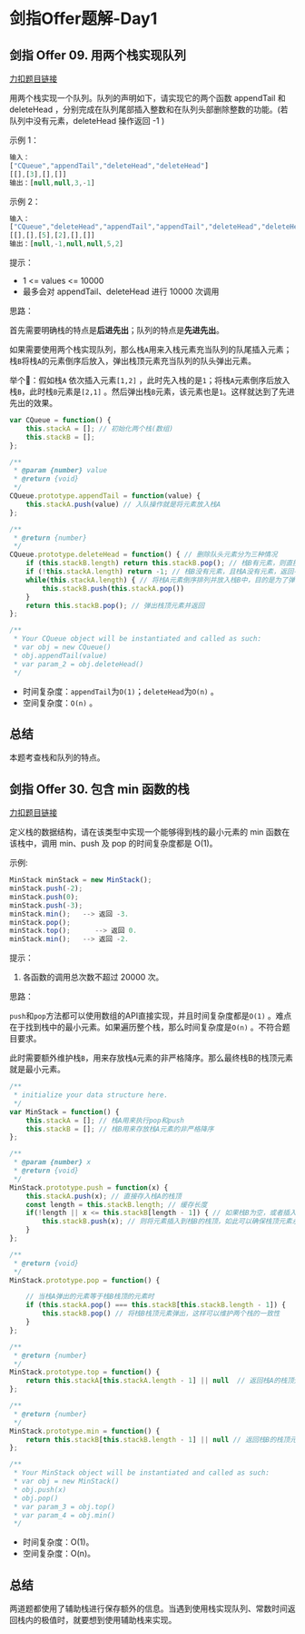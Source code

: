 # 剑指Offer题解-Day1

## **剑指 Offer 09. 用两个栈实现队列**

[力扣题目链接](https://leetcode-cn.com/leetbook/read/illustration-of-algorithm/5d3i87/)

用两个栈实现一个队列。队列的声明如下，请实现它的两个函数 appendTail 和 deleteHead ，分别完成在队列尾部插入整数和在队列头部删除整数的功能。(若队列中没有元素，deleteHead 操作返回 -1 )

示例 1：

```jsx
输入：
["CQueue","appendTail","deleteHead","deleteHead"]
[[],[3],[],[]]
输出：[null,null,3,-1]
```

示例 2：

```jsx
输入：
["CQueue","deleteHead","appendTail","appendTail","deleteHead","deleteHead"]
[[],[],[5],[2],[],[]]
输出：[null,-1,null,null,5,2]
```

提示：

- 1 <= values <= 10000
- 最多会对 appendTail、deleteHead 进行 10000 次调用

思路：

首先需要明确栈的特点是**后进先出**；队列的特点是**先进先出**。

如果需要使用两个栈实现队列，那么栈`A`用来入栈元素充当队列的队尾插入元素；栈`B`将栈`A`的元素倒序后放入，弹出栈顶元素充当队列的队头弹出元素。

举个🌰：假如栈`A` 依次插入元素`[1,2]` ，此时先入栈的是`1`；将栈`A`元素倒序后放入栈`B`，此时栈`B`元素是`[2,1]` 。然后弹出栈`B`元素，该元素也是`1`。这样就达到了先进先出的效果。

```jsx
var CQueue = function() {
    this.stackA = []; // 初始化两个栈(数组)
    this.stackB = [];
};

/** 
 * @param {number} value
 * @return {void}
 */
CQueue.prototype.appendTail = function(value) {
	this.stackA.push(value) // 入队操作就是将元素放入栈A
};

/**
 * @return {number}
 */
CQueue.prototype.deleteHead = function() { // 删除队头元素分为三种情况
	if (this.stackB.length) return this.stackB.pop(); // 栈B有元素，则直接返回栈顶元素
	if (!this.stackA.length) return -1; // 栈B没有元素，且栈A没有元素，返回-1
	while(this.stackA.length) { // 将栈A元素倒序排列并放入栈B中，目的是为了弹出栈B的栈顶元素
		this.stackB.push(this.stackA.pop())
	}
	return this.stackB.pop(); // 弹出栈顶元素并返回
};

/**
 * Your CQueue object will be instantiated and called as such:
 * var obj = new CQueue()
 * obj.appendTail(value)
 * var param_2 = obj.deleteHead()
 */
```

- 时间复杂度：`appendTail`为`O(1)`；`deleteHead`为`O(n)` 。
- 空间复杂度：`O(n)` 。

## 总结

本题考查栈和队列的特点。

## **剑指 Offer 30. 包含 min 函数的栈**

[力扣题目链接](https://leetcode-cn.com/leetbook/read/illustration-of-algorithm/50bp33/)

定义栈的数据结构，请在该类型中实现一个能够得到栈的最小元素的 min 函数在该栈中，调用 min、push 及 pop 的时间复杂度都是 O(1)。

示例:

```jsx
MinStack minStack = new MinStack();
minStack.push(-2);
minStack.push(0);
minStack.push(-3);
minStack.min();   --> 返回 -3.
minStack.pop();
minStack.top();      --> 返回 0.
minStack.min();   --> 返回 -2.
```

提示：

1. 各函数的调用总次数不超过 20000 次。

思路：

`push`和`pop`方法都可以使用数组的API直接实现，并且时间复杂度都是`O(1)` 。难点在于找到栈中的最小元素。如果遍历整个栈，那么时间复杂度是`O(n)` 。不符合题目要求。

此时需要额外维护栈`B`，用来存放栈`A`元素的非严格降序。那么最终栈B的栈顶元素就是最小元素。

```jsx
/**
 * initialize your data structure here.
 */
var MinStack = function() {
	this.stackA = []; // 栈A用来执行pop和push
	this.stackB = []; // 栈B用来存放栈A元素的非严格降序
};

/** 
 * @param {number} x
 * @return {void}
 */
MinStack.prototype.push = function(x) {
	this.stackA.push(x); // 直接存入栈A的栈顶
	const length = this.stackB.length; // 缓存长度
	if(!length || x <= this.stackB[length - 1]) { // 如果栈B为空，或者插入的元素小于等于栈B的栈顶元素
		this.stackB.push(x); // 则将元素插入到栈B的栈顶，如此可以确保栈顶元素永远最小
	}
};

/**
 * @return {void}
 */
MinStack.prototype.pop = function() {

	// 当栈A弹出的元素等于栈B栈顶的元素时
	if (this.stackA.pop() === this.stackB[this.stackB.length - 1]) {
		this.stackB.pop() // 将栈B栈顶元素弹出，这样可以维护两个栈的一致性
	}
};

/**
 * @return {number}
 */
MinStack.prototype.top = function() {
	return this.stackA[this.stackA.length - 1] || null  // 返回栈A的栈顶元素
};

/**
 * @return {number}
 */
MinStack.prototype.min = function() {
	return this.stackB[this.stackB.length - 1] || null // 返回栈B的栈顶元素，则为栈A的最小元素
};

/**
 * Your MinStack object will be instantiated and called as such:
 * var obj = new MinStack()
 * obj.push(x)
 * obj.pop()
 * var param_3 = obj.top()
 * var param_4 = obj.min()
 */
```

- 时间复杂度：O(1)。
- 空间复杂度：O(n)。

## 总结

两道题都使用了辅助栈进行保存额外的信息。当遇到使用栈实现队列、常数时间返回栈内的极值时，就要想到使用辅助栈来实现。
